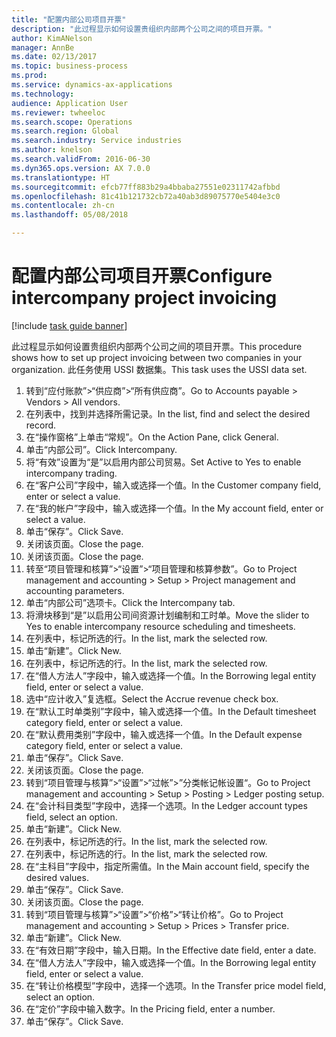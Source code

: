 ```yaml
--- 
title: "配置内部公司项目开票"
description: "此过程显示如何设置贵组织内部两个公司之间的项目开票。"
author: KimANelson
manager: AnnBe
ms.date: 02/13/2017
ms.topic: business-process
ms.prod: 
ms.service: dynamics-ax-applications
ms.technology: 
audience: Application User
ms.reviewer: twheeloc
ms.search.scope: Operations
ms.search.region: Global
ms.search.industry: Service industries
ms.author: knelson
ms.search.validFrom: 2016-06-30
ms.dyn365.ops.version: AX 7.0.0
ms.translationtype: HT
ms.sourcegitcommit: efcb77ff883b29a4bbaba27551e02311742afbbd
ms.openlocfilehash: 81c41b121732cb72a40ab3d89075770e5404e3c0
ms.contentlocale: zh-cn
ms.lasthandoff: 05/08/2018

---
```

# <a name="configure-intercompany-project-invoicing"></a><span data-ttu-id="5ff27-103">配置内部公司项目开票</span><span class="sxs-lookup"><span data-stu-id="5ff27-103">Configure intercompany project invoicing</span></span>

[!include [task guide banner](../../includes/task-guide-banner.md)]

<span data-ttu-id="5ff27-104">此过程显示如何设置贵组织内部两个公司之间的项目开票。</span><span class="sxs-lookup"><span data-stu-id="5ff27-104">This procedure shows how to set up project invoicing between two companies in your organization.</span></span> <span data-ttu-id="5ff27-105">此任务使用 USSI 数据集。</span><span class="sxs-lookup"><span data-stu-id="5ff27-105">This task uses the USSI data set.</span></span>

1. <span data-ttu-id="5ff27-106">转到“应付账款”>“供应商”>“所有供应商”。</span><span class="sxs-lookup"><span data-stu-id="5ff27-106">Go to Accounts payable > Vendors > All vendors.</span></span>
2. <span data-ttu-id="5ff27-107">在列表中，找到并选择所需记录。</span><span class="sxs-lookup"><span data-stu-id="5ff27-107">In the list, find and select the desired record.</span></span>
3. <span data-ttu-id="5ff27-108">在“操作窗格”上单击“常规”。</span><span class="sxs-lookup"><span data-stu-id="5ff27-108">On the Action Pane, click General.</span></span>
4. <span data-ttu-id="5ff27-109">单击“内部公司”。</span><span class="sxs-lookup"><span data-stu-id="5ff27-109">Click Intercompany.</span></span>
5. <span data-ttu-id="5ff27-110">将“有效”设置为“是”以启用内部公司贸易。</span><span class="sxs-lookup"><span data-stu-id="5ff27-110">Set Active to Yes to enable intercompany trading.</span></span>
6. <span data-ttu-id="5ff27-111">在“客户公司”字段中，输入或选择一个值。</span><span class="sxs-lookup"><span data-stu-id="5ff27-111">In the Customer company field, enter or select a value.</span></span>
7. <span data-ttu-id="5ff27-112">在“我的帐户”字段中，输入或选择一个值。</span><span class="sxs-lookup"><span data-stu-id="5ff27-112">In the My account field, enter or select a value.</span></span>
8. <span data-ttu-id="5ff27-113">单击“保存”。</span><span class="sxs-lookup"><span data-stu-id="5ff27-113">Click Save.</span></span>
9. <span data-ttu-id="5ff27-114">关闭该页面。</span><span class="sxs-lookup"><span data-stu-id="5ff27-114">Close the page.</span></span>
10. <span data-ttu-id="5ff27-115">关闭该页面。</span><span class="sxs-lookup"><span data-stu-id="5ff27-115">Close the page.</span></span>
11. <span data-ttu-id="5ff27-116">转至“项目管理和核算”>“设置”>“项目管理和核算参数”。</span><span class="sxs-lookup"><span data-stu-id="5ff27-116">Go to Project management and accounting > Setup > Project management and accounting parameters.</span></span>
12. <span data-ttu-id="5ff27-117">单击“内部公司”选项卡。</span><span class="sxs-lookup"><span data-stu-id="5ff27-117">Click the Intercompany tab.</span></span>
13. <span data-ttu-id="5ff27-118">将滑块移到“是”以启用公司间资源计划编制和工时单。</span><span class="sxs-lookup"><span data-stu-id="5ff27-118">Move the slider to Yes to enable intercompany resource scheduling and timesheets.</span></span>
14. <span data-ttu-id="5ff27-119">在列表中，标记所选的行。</span><span class="sxs-lookup"><span data-stu-id="5ff27-119">In the list, mark the selected row.</span></span>
15. <span data-ttu-id="5ff27-120">单击“新建”。</span><span class="sxs-lookup"><span data-stu-id="5ff27-120">Click New.</span></span>
16. <span data-ttu-id="5ff27-121">在列表中，标记所选的行。</span><span class="sxs-lookup"><span data-stu-id="5ff27-121">In the list, mark the selected row.</span></span>
17. <span data-ttu-id="5ff27-122">在“借人方法人”字段中，输入或选择一个值。</span><span class="sxs-lookup"><span data-stu-id="5ff27-122">In the Borrowing legal entity field, enter or select a value.</span></span>
18. <span data-ttu-id="5ff27-123">选中“应计收入”复选框。</span><span class="sxs-lookup"><span data-stu-id="5ff27-123">Select the Accrue revenue check box.</span></span>
19. <span data-ttu-id="5ff27-124">在“默认工时单类别”字段中，输入或选择一个值。</span><span class="sxs-lookup"><span data-stu-id="5ff27-124">In the Default timesheet category field, enter or select a value.</span></span>
20. <span data-ttu-id="5ff27-125">在“默认费用类别”字段中，输入或选择一个值。</span><span class="sxs-lookup"><span data-stu-id="5ff27-125">In the Default expense category field, enter or select a value.</span></span>
21. <span data-ttu-id="5ff27-126">单击“保存”。</span><span class="sxs-lookup"><span data-stu-id="5ff27-126">Click Save.</span></span>
22. <span data-ttu-id="5ff27-127">关闭该页面。</span><span class="sxs-lookup"><span data-stu-id="5ff27-127">Close the page.</span></span>
23. <span data-ttu-id="5ff27-128">转到“项目管理与核算”>“设置”>“过帐”>”分类帐记帐设置“。</span><span class="sxs-lookup"><span data-stu-id="5ff27-128">Go to Project management and accounting > Setup > Posting > Ledger posting setup.</span></span>
24. <span data-ttu-id="5ff27-129">在“会计科目类型”字段中，选择一个选项。</span><span class="sxs-lookup"><span data-stu-id="5ff27-129">In the Ledger account types field, select an option.</span></span>
25. <span data-ttu-id="5ff27-130">单击“新建”。</span><span class="sxs-lookup"><span data-stu-id="5ff27-130">Click New.</span></span>
26. <span data-ttu-id="5ff27-131">在列表中，标记所选的行。</span><span class="sxs-lookup"><span data-stu-id="5ff27-131">In the list, mark the selected row.</span></span>
27. <span data-ttu-id="5ff27-132">在列表中，标记所选的行。</span><span class="sxs-lookup"><span data-stu-id="5ff27-132">In the list, mark the selected row.</span></span>
28. <span data-ttu-id="5ff27-133">在“主科目”字段中，指定所需值。</span><span class="sxs-lookup"><span data-stu-id="5ff27-133">In the Main account field, specify the desired values.</span></span>
29. <span data-ttu-id="5ff27-134">单击“保存”。</span><span class="sxs-lookup"><span data-stu-id="5ff27-134">Click Save.</span></span>
30. <span data-ttu-id="5ff27-135">关闭该页面。</span><span class="sxs-lookup"><span data-stu-id="5ff27-135">Close the page.</span></span>
31. <span data-ttu-id="5ff27-136">转到“项目管理与核算”>“设置”>“价格”>“转让价格”。</span><span class="sxs-lookup"><span data-stu-id="5ff27-136">Go to Project management and accounting > Setup > Prices > Transfer price.</span></span>
32. <span data-ttu-id="5ff27-137">单击“新建”。</span><span class="sxs-lookup"><span data-stu-id="5ff27-137">Click New.</span></span>
33. <span data-ttu-id="5ff27-138">在“有效日期”字段中，输入日期。</span><span class="sxs-lookup"><span data-stu-id="5ff27-138">In the Effective date field, enter a date.</span></span>
34. <span data-ttu-id="5ff27-139">在“借人方法人”字段中，输入或选择一个值。</span><span class="sxs-lookup"><span data-stu-id="5ff27-139">In the Borrowing legal entity field, enter or select a value.</span></span>
35. <span data-ttu-id="5ff27-140">在“转让价格模型”字段中，选择一个选项。</span><span class="sxs-lookup"><span data-stu-id="5ff27-140">In the Transfer price model field, select an option.</span></span>
36. <span data-ttu-id="5ff27-141">在“定价”字段中输入数字。</span><span class="sxs-lookup"><span data-stu-id="5ff27-141">In the Pricing field, enter a number.</span></span>
37. <span data-ttu-id="5ff27-142">单击“保存”。</span><span class="sxs-lookup"><span data-stu-id="5ff27-142">Click Save.</span></span>


